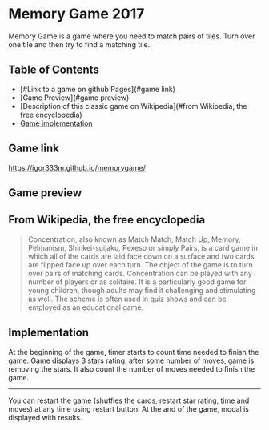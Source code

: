 # Memory Game 2017
Memory Game is a game where you need to match pairs of tiles. Turn over one tile and then try to find a matching tile.

## Table of Contents

* [#Link to a game on github Pages](#game link)
* [Game Preview](#game preview)
* [Description of this classic game on Wikipedia](#from Wikipedia, the free encyclopedia)
* [Game implementation](#implementation)

## Game link

https://igor333m.github.io/memorygame/

## Game preview

## From Wikipedia, the free encyclopedia

>Concentration, also known as Match Match, Match Up, Memory, Pelmanism, 
>Shinkei-suijaku, Pexeso or simply Pairs, is a card game in which all of the cards 
>are laid face down on a surface and two cards are flipped face up over each turn. 
>The object of the game is to turn over pairs of matching cards. Concentration 
>can be played with any number of players or as solitaire. It is a particularly 
>good game for young children, though adults may find it challenging and 
>stimulating as well. The scheme is often used in quiz shows and can be employed 
>as an educational game.

## Implementation

At the beginning of the game, timer starts to count time needed to finish the game. Game displays 3 stars rating, after some number of moves, game is removing the stars. It also count the number of moves needed to finish the game.
***
You can restart the game (shuffles the cards, restart star rating, time and moves) at any time using restart button.
At the and of the game, modal is displayed with results.